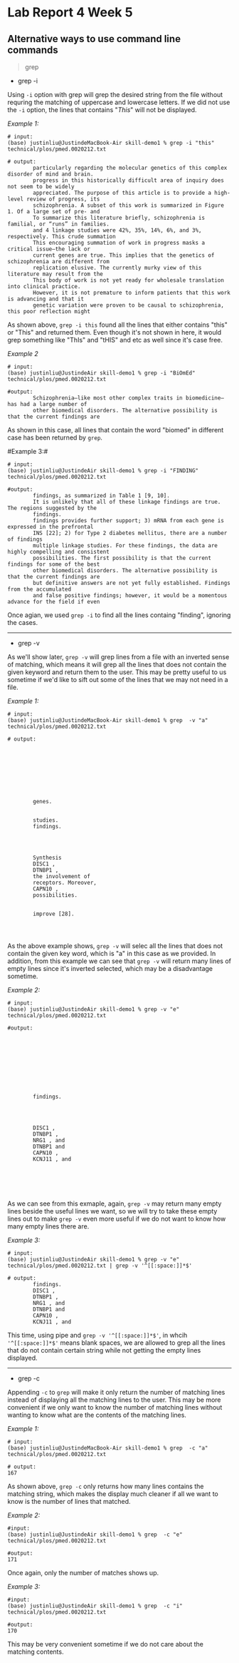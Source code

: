 # Lab Report 4 Week 5

## Alternative ways to use command line commands

> grep


* grep -i 

Using `-i` option with grep will grep the desired string from the file without requring the matching of uppercase and lowercase letters. If we did not use the `-i` option, the lines that contains "*This*" will not be displayed.

*Example 1:*

```
# input:
(base) justinliu@JustindeMacBook-Air skill-demo1 % grep -i "this" technical/plos/pmed.0020212.txt

# output:
        particularly regarding the molecular genetics of this complex disorder of mind and brain.
        progress in this historically difficult area of inquiry does not seem to be widely
        appreciated. The purpose of this article is to provide a high-level review of progress, its
        schizophrenia. A subset of this work is summarized in Figure 1. Of a large set of pre- and
        To summarize this literature briefly, schizophrenia is familial, or “runs” in families.
        and 4 linkage studies were 42%, 35%, 14%, 6%, and 3%, respectively. This crude summation
        This encouraging summation of work in progress masks a critical issue—the lack or
        current genes are true. This implies that the genetics of schizophrenia are different from
        replication elusive. The currently murky view of this literature may result from the
        This body of work is not yet ready for wholesale translation into clinical practice.
        However, it is not premature to inform patients that this work is advancing and that it
        genetic variation were proven to be causal to schizophrenia, this poor reflection might
```

As shown above, `grep -i this` found all the lines that either contains "this" or "This" and returned them. Even though it's not shown in here, it would grep something like "ThIs" and "tHIS" and etc as well since it's case free. 

*Example 2*

```
# input: 
(base) justinliu@JustindeAir skill-demo1 % grep -i "BiOmEd" technical/plos/pmed.0020212.txt

#output:
        Schizophrenia—like most other complex traits in biomedicine—has had a large number of
        other biomedical disorders. The alternative possibility is that the current findings are
```

As shown in this case, all lines that contain the word "biomed" in different case has been returned by `grep`.


#Example 3:#

```
# input:
(base) justinliu@JustindeAir skill-demo1 % grep -i "FINDING" technical/plos/pmed.0020212.txt

#output:
        findings, as summarized in Table 1 [9, 10].
        It is unlikely that all of these linkage findings are true. The regions suggested by the
        findings.
        findings provides further support; 3) mRNA from each gene is expressed in the prefrontal
        INS [22]; 2) for Type 2 diabetes mellitus, there are a number of findings
        multiple linkage studies. For these findings, the data are highly compelling and consistent
        possibilities. The first possibility is that the current findings for some of the best
        other biomedical disorders. The alternative possibility is that the current findings are
        but definitive answers are not yet fully established. Findings from the accumulated
        and false positive findings; however, it would be a momentous advance for the field if even
```

Once agian, we used `grep -i` to find all the lines containg "finding", ignoring the cases.

---

* grep -v

As we'll show later, `grep -v` will grep lines from a file with an inverted sense of matching, which means it will grep all the lines that does not contain the given keyword and return them to the user. This may be pretty useful to us sometime if we'd like to sift out some of the lines that we may not need in a file.

*Example 1:*

```
# input:
(base) justinliu@JustindeMacBook-Air skill-demo1 % grep  -v "a" technical/plos/pmed.0020212.txt 

# output:

  
    
      
        
      
      
      
      
        genes.
      
      
        studies.
        findings.
      
      
      
      
        Synthesis
        DISC1 , 
        DTNBP1 , 
        the involvement of 
        receptors. Moreover, 
        CAPN10 , 
        possibilities.
      
      
        improve [28].
      
    
  
```
As the above example shows, `grep -v` will selec all the lines that does not contain the given key word, which is "a" in this case as we provided. In addition, from this example we can see that `grep -v` will return many lines of empty lines since it's inverted selected, which may be a disadvantage sometime.

*Example 2:*

```
# input:
(base) justinliu@JustindeAir skill-demo1 % grep -v "e" technical/plos/pmed.0020212.txt

#output:
  
    
      
        
      
      
      
      
      
      
        findings.
      
      
      
      
        DISC1 , 
        DTNBP1 , 
        NRG1 , and 
        DTNBP1 and 
        CAPN10 , 
        KCNJ11 , and 
      
      
      
    
  
```
As we can see from this exmaple, again, `grep -v` may return many empty lines beside the useful lines we want, so we will try to take these empty lines out to make `grep -v` even more useful if we do not want to know how many empty lines there are.

*Example 3:*

```
# input:
(base) justinliu@JustindeAir skill-demo1 % grep -v "e" technical/plos/pmed.0020212.txt | grep -v '^[[:space:]]*$' 

# output:
        findings.
        DISC1 , 
        DTNBP1 , 
        NRG1 , and 
        DTNBP1 and 
        CAPN10 , 
        KCNJ11 , and 
```
This time, using pipe and `grep -v '^[[:space:]]*$'`, in whcih `'^[[:space:]]*$'` means blank spaces, we are allowed to grep all the lines that do not contain certain string while not getting the empty lines displayed. 

---

* grep -c

Appending `-c` to `grep` will make it only return the number of matching lines instead of displaying all the matching lines to the user. This may be more convenient if we only want to know the number of matching lines without wanting to know what are the contents of the matching lines.

*Example 1:*

```
# input:
(base) justinliu@JustindeMacBook-Air skill-demo1 % grep  -c "a" technical/plos/pmed.0020212.txt

# output:
167
```

As shown above, `grep -c` only returns how many lines contains the matching string, which makes the display much cleaner if all we want to know is the number of lines that matched.

*Example 2:*

```
#input:
(base) justinliu@JustindeAir skill-demo1 % grep  -c "e" technical/plos/pmed.0020212.txt

#output:
171

```

Once again, only the number of matches shows up.

*Example 3:*

```
#input:
(base) justinliu@JustindeAir skill-demo1 % grep  -c "i" technical/plos/pmed.0020212.txt

#output:
170
```
This may be very convenient sometime if we do not care about the matching contents.